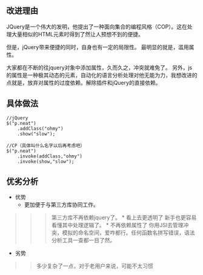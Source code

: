 ## 改进理由 ##
JQuery是一个伟大的发明，他提出了一种面向集合的编程风格（COP）。这在处理大量相似的HTML元素时得到了然让人预想不到的便捷。

但是，jQuery带来便捷的同时，自身也有一定的局限性。
最明显的就是，滥用属性。

大家都在不断的往jquery对象中添加属性，久而久之，冲突就难免了。
另外，js的属性是一种极其动态的元素，自动化的语言分析处理对他无能为力，我想改进的点就是，放弃对属性的过度依赖。解除插件和jQuery的直接依赖。

## 具体做法 ##
```
//jQuery
$("p.neat")
	.addClass("ohmy")
	.show("slow");

//CP（具体叫什么名字以后再考虑吧）
$("p.neat")
	.invoke(addClass,"ohmy")
	.invoke(show,"slow");

```

## 优劣分析 ##
  * 优势
    * 更加便于与第三方库协同工作。
> > > 第三方库不再依赖jquery了。
    * 看上去更透明了
> > > 新手也更容易看懂其中处理逻辑了。
    * 不再依赖属性了
> > > 你用JSI去管理冲突，模拟的命名空间，爱咋都行。任何函数名拼写错误，语法分析工具一查都一目了然。

  * 劣势

> > 多少复杂了一点，对于老用户来说，可能不太习惯